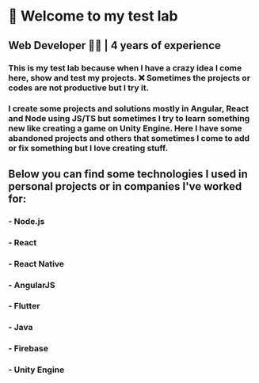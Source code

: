   # 🧪 Welcome to my test lab
  ## Web Developer 👨‍💻 | 4 years of experience
  ### This is my test lab because when I have a crazy idea I come here, show and test my projects. ❌ Sometimes the projects or codes are not productive but I try it.
  ### I create some projects and solutions mostly in Angular, React and Node using JS/TS but sometimes I try to learn something new like creating a game on Unity Engine. Here I have some abandoned projects and others that sometimes I come to add or fix something but I love creating stuff.

  
  ## Below you can find some technologies I used in personal projects or in companies I've worked for:
  ### - Node.js
  ### - React
  ### - React Native
  ### - AngularJS
  ### - Flutter
  ### - Java
  ### - Firebase
  ### - Unity Engine
